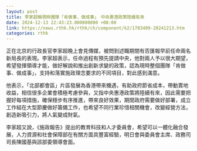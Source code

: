 ```yaml
---
layout: post
title: 李家超稱現時團隊「肯做事、做成事」　中央惠港政策陸續有來
date: 2024-12-13 22:43:23.000000000 +08:00
link: https://news.rthk.hk/rthk/ch/component/k2/1783409-20241213.htm
categories: rthk
---
```


正在北京的行政長官李家超晚上會見傳媒，被問到述職期間有否匯報早前任命兩名新局長的表現。李家超表示，任命過程有預先提請中央，他對兩人予以很大期望，希望發揮領導才能，做好解說和推出創新求變的政策，認為現時整個團隊「肯做事、做成事」，支持和落實施政理念要求的不同項目，對此感到滿意。

他表示，「北部都會區」片區發展為香港帶來機遇，有助政府節省成本，帶動賣地收益，相信很多企業會積極考慮參與，又指中央惠港政策將陸續有來，因此需要把握好每項措施，確保穩步有序推進，帶來良好效果，期間政府需要做好部署，成立工作組在大型節慶做好籌備工作，也希望不同行業珍惜相關機會，改變經營方法，創造新吸引力，將人氣變成財氣。

李家超又說，《施政報告》提出的教育科技和人才委員會，希望可以一體化融合發展，人力資源和社會保障部在有關方面具豐富經驗，明日會與委員會主席、政務司司長陳國基與該部委領導會面。

